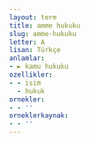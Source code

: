 ```yaml
---
layout: term
title: amme hukuku
slug: amme-hukuku
letter: A
lisan: Türkçe
anlamlar:
- ► kamu hukuku
ozellikler:
- - isim
  - hukuk
ornekler:
- - ''
orneklerkaynak:
- - ''
---
```


